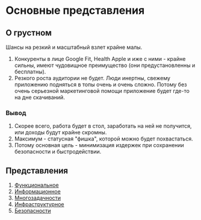 # Основные представления
## О грустном
Шансы на резкий и масштабный взлет крайне малы. 
1. Конкуренты в лице Google Fit, Health Apple и иже с ними - крайне сильны, имеют чудовищное преимущество (они предустановленны и бесплатны). 
2. Резкого роста аудитории не будет. Люди инертны, свежему приложению подняться в топы очень и очень сложно. Потому без очень серьезной маркетинговой помощи приложение будет где-то на дне скачиваний.
### Вывод
1. Скорее всего, работа будет в стол, заработать на ней не получится, или доходы будут крайне скромны. 
2. Максимум - статусная "фишка", которой можно будет похвастаться.
3. Потому основная цель - минимизация издержек при сохранении безопасности и быстродействии.

## Представления
1.	[Функциональное](CommonViews/func.md)
2.	[Информационное](CommonViews/info.md)
3.	[Многозадачности](CommonViews/multitask.md)
4.	[Инфраструктурное](CommonViews/infrastructure.md)
5.	[Безопасности](CommonViews/safety.md)